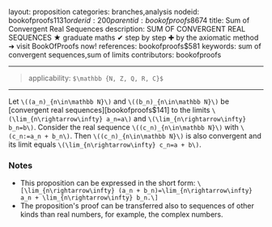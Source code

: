 layout: proposition
categories: branches,analysis
nodeid: bookofproofs$1131
orderid: 200
parentid: bookofproofs$8674
title: Sum of Convergent Real Sequences
description: SUM OF CONVERGENT REAL SEQUENCES ★ graduate maths ✔ step by step ✚ by the axiomatic method ➜ visit BookOfProofs now!
references: bookofproofs$581
keywords: sum of convergent sequences,sum of limits
contributors: bookofproofs

---
> applicability: `$\mathbb {N, Z, Q, R, C}$`

---

Let `\((a_n)_{n\in\mathbb N}\)` and `\((b_n)_{n\in\mathbb N}\)` be [convergent real sequences][bookofproofs$141] to the limits `\(\lim_{n\rightarrow\infty} a_n=a\)` and `\(\lim_{n\rightarrow\infty} b_n=b\)`. Consider the real sequence `\((c_n)_{n\in\mathbb N}\)` with `\(c_n:=a_n + b_n\)`. Then `\((c_n)_{n\in\mathbb N}\)` is also convergent and its limit equals `\(\lim_{n\rightarrow\infty} c_n=a + b\)`.

### Notes

* This proposition can be expressed in the short form: `\[\lim_{n\rightarrow\infty} (a_n + b_n)=\lim_{n\rightarrow\infty} a_n + \lim_{n\rightarrow\infty} b_n.\]`
* The proposition's proof can be transferred also to sequences of other kinds than real numbers, for example, the complex numbers.
